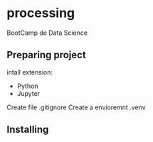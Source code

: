 # processing
BootCamp de Data Science

## Preparing project
intall extension:
- Python
- Jupyter

Create file .gitignore
Create a envioremnt .venv


## Installing
